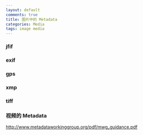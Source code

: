 ```yaml
---
layout: default
comments: true
title: 图片中的 Metadata
categories: Media
tags: image media
---
```


### jfif

### exif

### gps

### xmp

### tiff

### 视频的 Metadata


http://www.metadataworkinggroup.org/pdf/mwg_guidance.pdf

